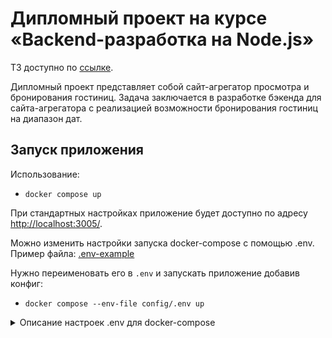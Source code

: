 # Дипломный проект на курсе «Backend-разработка на Node.js»

ТЗ доступно по [ссылке](https://github.com/netology-code/ndjs-diplom).

Дипломный проект представляет собой сайт-агрегатор просмотра и бронирования гостиниц. 
Задача заключается в разработке бэкенда для сайта-агрегатора с реализацией возможности бронирования гостиниц на диапазон дат.

## Запуск приложения

Использование:
* `docker compose up`

При стандартных настройках приложение будет доступно по адресу [http://localhost:3005/](http://localhost:3005/).

Можно изменить настройки запуска docker-compose с помощью .env. Пример файла: [.env-example](config/.env.example)

Нужно переименовать его в `.env` и запускать приложение добавив конфиг:
* `docker compose --env-file config/.env up`

<details>
<summary>Описание настроек .env для docker-compose</summary>

* `DB_NAME` - название БД
* `DB_USERNAME` - имя пользователя
* `DB_PASSWORD` - имя пользователя

Важно! Вышеуказанные настройки корректно проинициализируются в MongoDB только при первом запуске.
Если в дальнейшем их изменить, то эффекта не будет. Для применения нужно будет очистить папку `db` и после этого запускать `docker-compose`

* `COOKIE_SECRET` - кодовая фраза для инициализации сессии
* `RESERVATION_SERVICE_PORT` - порт, по которому будет доступно приложение на локальном компьютере
* `MONGO_EXPRESS_PORT` - внешний порт, по которому будет доступна админка MONGO EXPRESS
* `IMAGES_UPLOAD_PATH` - путь для загрузки изображений (по умолчанию 'public/images')
</details>
